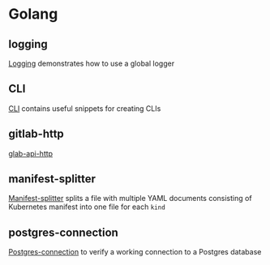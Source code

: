 # Golang

## logging

[Logging](logging) demonstrates how to use a global logger

## CLI

[CLI](cli) contains useful snippets for creating CLIs

## gitlab-http

[glab-api-http](glab-api-http)

## manifest-splitter

[Manifest-splitter](#manifest-splitter) splits a file with multiple YAML documents consisting of Kubernetes manifest into one file for each `kind`

## postgres-connection

[Postgres-connection](#postgres-connection) to verify a working connection to a Postgres database
